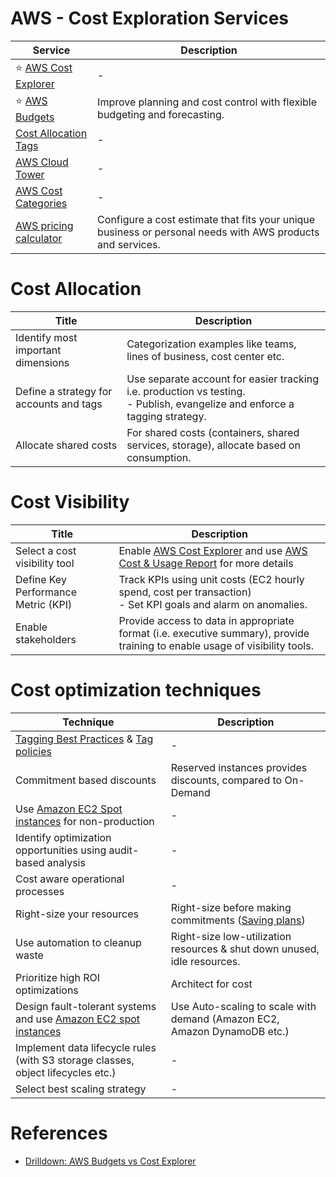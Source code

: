 # AWS - Cost Exploration Services

| Service                                                                                                              | Description                                                                                                |
|----------------------------------------------------------------------------------------------------------------------|------------------------------------------------------------------------------------------------------------|
| :star: [AWS Cost Explorer](AWSCostExplorer.md)                                                                       | -                                                                                                          |
| :star: [AWS Budgets](AWSBudgets.md)                                                                                  | Improve planning and cost control with flexible budgeting and forecasting.                                 |
| [Cost Allocation Tags](CostAllocationTags.md)                                                                        | -                                                                                                          |
| [AWS Cloud Tower](https://aws.amazon.com/blogs/aws/aws-control-tower-set-up-govern-a-multi-account-aws-environment/) | -                                                                                                          |
| [AWS Cost Categories](https://aws.amazon.com/aws-cost-management/aws-cost-categories/)                               | -                                                                                                          |
| [AWS pricing calculator](https://calculator.aws/#/)                                                                  | Configure a cost estimate that fits your unique business or personal needs with AWS products and services. |

# Cost Allocation

| Title                                   | Description                                                                                                                    |
|-----------------------------------------|--------------------------------------------------------------------------------------------------------------------------------|
| Identify most important dimensions      | Categorization examples like teams, lines of business, cost center etc.                                                        |
| Define a strategy for accounts and tags | Use separate account for easier tracking i.e. production vs testing.<br/>- Publish, evangelize and enforce a tagging strategy. |
| Allocate shared costs                   | For shared costs (containers, shared services, storage), allocate based on consumption.                                        |

# Cost Visibility

| Title                               | Description                                                                                                                                                                                                   |
|-------------------------------------|---------------------------------------------------------------------------------------------------------------------------------------------------------------------------------------------------------------|
| Select a cost visibility tool       | Enable [AWS Cost Explorer](https://aws.amazon.com/aws-cost-management/aws-cost-explorer/) and use [AWS Cost & Usage Report](https://docs.aws.amazon.com/cur/latest/userguide/what-is-cur.html) for more details |
| Define Key Performance Metric (KPI) | Track KPIs using unit costs (EC2 hourly spend, cost per transaction)<br/>- Set KPI goals and alarm on anomalies.                                                                                              |
| Enable stakeholders                 | Provide access to data in appropriate format (i.e. executive summary), provide training to enable usage of visibility tools.                                                                                  |

# Cost optimization techniques

| Technique                                                                                                                                                                                                                                       | Description                                                                                 |
|-------------------------------------------------------------------------------------------------------------------------------------------------------------------------------------------------------------------------------------------------|---------------------------------------------------------------------------------------------|
| [Tagging Best Practices](https://docs.aws.amazon.com/whitepapers/latest/tagging-best-practices/tagging-best-practices.html) & [Tag policies](https://docs.aws.amazon.com/organizations/latest/userguide/orgs_manage_policies_tag-policies.html) | -                                                                                           |
| Commitment based discounts                                                                                                                                                                                                                      | Reserved instances provides discounts, compared to On-Demand                                |
| Use [Amazon EC2 Spot instances](../2_ComputeServices/AmazonEC2/Readme.md) for non-production                                                                                                                                                    | -                                                                                           |
| Identify optimization opportunities using audit-based analysis                                                                                                                                                                                  | -                                                                                           |
| Cost aware operational processes                                                                                                                                                                                                                | -                                                                                           |
| Right-size your resources                                                                                                                                                                                                                       | Right-size before making commitments ([Saving plans](https://aws.amazon.com/savingsplans/)) |
| Use automation to cleanup waste                                                                                                                                                                                                                 | Right-size low-utilization resources & shut down unused, idle resources.                    |
| Prioritize high ROI optimizations                                                                                                                                                                                                               | Architect for cost                                                                          |
| Design fault-tolerant systems and use [Amazon EC2 spot instances](../2_ComputeServices/AmazonEC2/Readme.md)                                                                                                                                     | Use Auto-scaling to scale with demand (Amazon EC2, Amazon DynamoDB etc.)                    |
| Implement data lifecycle rules (with S3 storage classes, object lifecycles etc.)                                                                                                                                                                | -                                                                                           |
| Select best scaling strategy                                                                                                                                                                                                                    | -                                                                                           |

# References
- [Drilldown: AWS Budgets vs Cost Explorer](https://www.densify.com/finops/aws-budgets-vs-cost-explorer/)